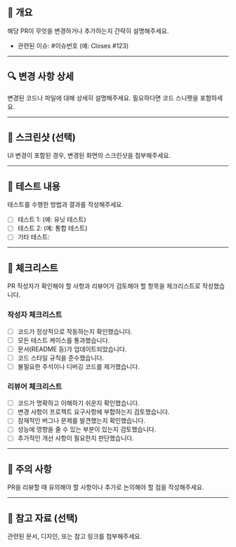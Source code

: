 ## 📌 개요

해당 PR이 무엇을 변경하거나 추가하는지 간략히 설명해주세요.

- 관련된 이슈: #이슈번호 (예: Closes #123)

---

## 🔍 변경 사항 상세

변경된 코드나 파일에 대해 상세히 설명해주세요. 필요하다면 코드 스니펫을 포함하세요.

---

## 📸 스크린샷 (선택)

UI 변경이 포함된 경우, 변경된 화면의 스크린샷을 첨부해주세요.

---

## 🧪 테스트 내용

테스트를 수행한 방법과 결과를 작성해주세요.

- [ ] 테스트 1: (예: 유닛 테스트)
- [ ] 테스트 2: (예: 통합 테스트)
- [ ] 기타 테스트:

---

## 🚨 체크리스트

PR 작성자가 확인해야 할 사항과 리뷰어가 검토해야 할 항목을 체크리스트로 작성했습니다.

### 작성자 체크리스트

- [ ] 코드가 정상적으로 작동하는지 확인했습니다.
- [ ] 모든 테스트 케이스를 통과했습니다.
- [ ] 문서(README 등)가 업데이트되었습니다.
- [ ] 코드 스타일 규칙을 준수했습니다.
- [ ] 불필요한 주석이나 디버깅 코드를 제거했습니다.

### 리뷰어 체크리스트

- [ ] 코드가 명확하고 이해하기 쉬운지 확인했습니다.
- [ ] 변경 사항이 프로젝트 요구사항에 부합하는지 검토했습니다.
- [ ] 잠재적인 버그나 문제를 발견했는지 확인했습니다.
- [ ] 성능에 영향을 줄 수 있는 부분이 있는지 검토했습니다.
- [ ] 추가적인 개선 사항이 필요한지 판단했습니다.

---

## 🚨 주의 사항

PR을 리뷰할 때 유의해야 할 사항이나 추가로 논의해야 할 점을 작성해주세요.

---

## 📂 참고 자료 (선택)

관련된 문서, 디자인, 또는 참고 링크를 첨부해주세요.
